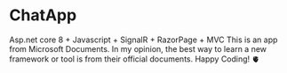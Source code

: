 # ChatApp
Asp.net core 8 + Javascript + SignalR + RazorPage + MVC
This is an app from Microsoft Documents. In my opinion, the best way to learn a new framework or tool is from their official documents.
Happy Coding! 🫀
